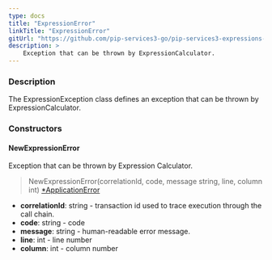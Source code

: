 ```yaml
---
type: docs
title: "ExpressionError"
linkTitle: "ExpressionError"
gitUrl: "https://github.com/pip-services3-go/pip-services3-expressions-go"
description: > 
    Exception that can be thrown by ExpressionCalculator.
---
```


### Description

The ExpressionException class defines an exception that can be thrown by ExpressionCalculator.

### Constructors

#### NewExpressionError
Exception that can be thrown by Expression Calculator.

> NewExpressionError(correlationId, code, message string, line, column int) [*ApplicationError](../../../../commons/errors/application_error)

- **correlationId**: string - transaction id used to trace execution through the call chain.
- **code**: string - code
- **message**: string - human-readable error message.
- **line**: int - line number
- **column**: int - column number
